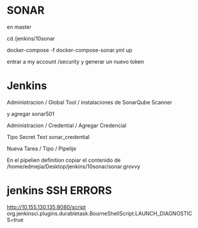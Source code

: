 

# SONAR
en master


cd /jenkins/10sonar

docker-compose -f docker-compose-sonar.yml up 


entrar a my account /security 
y generar un nuevo token


# Jenkins

Administracion / Global Tool / instalaciones de SonarQube Scanner

y agregar sonar501

Administracion / Credential  / Agregar Credencial

Tipo Secret Text
sonar_credential

Nueva Tarea / Tipo  / Pipelije

En el pipelien definition 
copiar el contenido de  /home/edmejia/Desktop/jenkins/10sonar/sonar.grovvy


# jenkins SSH ERRORS


http://10.155.130.135:8080/script
org.jenkinsci.plugins.durabletask.BourneShellScript.LAUNCH_DIAGNOSTICS=true 


